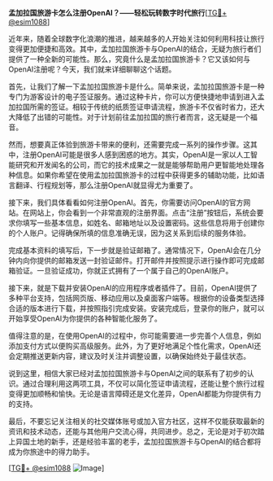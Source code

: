**孟加拉国旅游卡怎么注册OpenAI？——轻松玩转数字时代旅行**[[TG💪+ @esim1088](https://t.me/s/esim1088)]

近年来，随着全球数字化浪潮的推进，越来越多的人开始关注如何利用科技让旅行变得更加便捷和高效。其中，孟加拉国旅游卡与OpenAI的结合，无疑为旅行者们提供了一种全新的可能性。那么，究竟什么是孟加拉国旅游卡？它又该如何与OpenAI注册呢？今天，我们就来详细聊聊这个话题。

首先，让我们了解一下孟加拉国旅游卡是什么。简单来说，孟加拉国旅游卡是一种专门为游客设计的电子签证服务。通过这种卡片，你可以方便快捷地申请到进入孟加拉国所需的签证。相较于传统的纸质签证申请流程，旅游卡不仅省时省力，还大大降低了出错的可能性。对于计划前往孟加拉国的旅行者而言，这无疑是一个福音。

然而，想要真正体验到旅游卡带来的便利，还需要完成一系列的操作步骤。这其中，注册OpenAI可能是很多人感到困惑的地方。其实，OpenAI是一家以人工智能研究和开发闻名的公司，而它的技术成果之一就是能够帮助用户更智能地处理各种信息。如果你希望在使用孟加拉国旅游卡的过程中获得更多的辅助功能，比如语言翻译、行程规划等，那么注册OpenAI就显得尤为重要了。

接下来，我们具体看看如何注册OpenAI。首先，你需要访问OpenAI的官方网站。在网站上，你会看到一个非常直观的注册界面。点击“注册”按钮后，系统会要求你填写一些基本信息，如姓名、邮箱地址以及设置密码。这些信息将用于创建你的个人账户。记得确保所填的信息准确无误，因为这关系到后续的服务体验。

完成基本资料的填写后，下一步就是验证邮箱了。通常情况下，OpenAI会在几分钟内向你提供的邮箱发送一封验证邮件。打开邮件并按照提示进行操作即可完成邮箱验证。一旦验证成功，你就正式拥有了一个属于自己的OpenAI账户。

接下来，就是下载并安装OpenAI的应用程序或者插件了。目前，OpenAI提供了多种平台支持，包括网页版、移动应用以及桌面客户端等。根据你的设备类型选择合适的版本进行下载，并按照指引完成安装。安装完成后，登录你的账户，就可以开始享受OpenAI为你提供的各种智能化服务了。

值得注意的是，在使用OpenAI的过程中，你可能需要进一步完善个人信息，例如添加支付方式以便购买高级服务。此外，为了更好地满足个性化需求，OpenAI还会定期推送更新内容，建议及时关注并调整设置，以确保始终处于最佳状态。

说到这里，相信大家已经对孟加拉国旅游卡与OpenAI之间的联系有了初步的认识。通过合理利用这两项工具，不仅可以简化签证申请流程，还能让整个旅行过程变得更加顺畅和愉快。无论是语言障碍还是文化差异，OpenAI都能为你提供有力的支持。

最后，不要忘记关注相关的社交媒体账号或加入官方社区，这样不仅能获取最新的资讯和技术动态，还能与其他用户交流心得，共同进步。总之，无论是对于初次踏上异国土地的新手，还是经验丰富的老手，孟加拉国旅游卡与OpenAI的结合都将成为你旅途中的得力助手。

[[TG💪+ @esim1088](https://t.me/s/esim1088) ![Image](https://i.postimg.cc/4NQfJmqS/Snipaste-2025-05-13-00-14-12.png)]